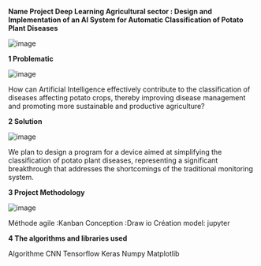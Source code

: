**Name Project Deep Learning Agricultural sector : Design and Implementation of an AI System for Automatic Classification of Potato Plant Diseases** 


![image](https://github.com/user-attachments/assets/2e245e77-8509-42d3-b9f6-89666b267476)


**1 Problematic**

![image](https://github.com/user-attachments/assets/1b2855c5-26ad-4dad-8889-d0deb15452b1)


How can Artificial Intelligence effectively contribute to the classification of diseases affecting potato crops, thereby improving disease management and promoting more sustainable and productive agriculture?

**2 Solution**

![image](https://github.com/user-attachments/assets/f7075c5d-9bd3-490f-83c8-6bb91493ad6e)

We plan to design a program for a device aimed at simplifying the classification of potato plant diseases, representing a significant breakthrough that addresses the shortcomings of the traditional monitoring system.

**3 Project Methodology**

![image](https://github.com/user-attachments/assets/61a2852a-a1a7-4cf6-8152-037df7e50f9a)

Méthode agile  :Kanban
Conception   :Draw io
Création model: jupyter

**4 The algorithms and libraries used**

Algorithme CNN
Tensorflow
Keras
Numpy
Matplotlib


















